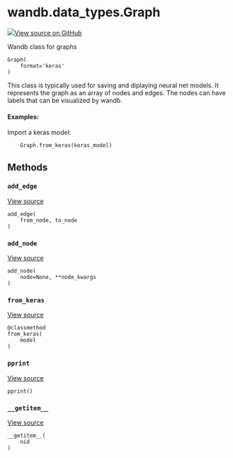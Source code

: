 # wandb.data\_types.Graph

[![](https://www.tensorflow.org/images/GitHub-Mark-32px.png)View source on GitHub](https://www.github.com/wandb/client/tree/v0.10.28/wandb/data_types.py#L1217-L1377)

Wandb class for graphs

```text
Graph(
    format='keras'
)
```

This class is typically used for saving and diplaying neural net models. It represents the graph as an array of nodes and edges. The nodes can have labels that can be visualized by wandb.

#### Examples:

Import a keras model:

```text
    Graph.from_keras(keras_model)
```

## Methods

### `add_edge` <a id="add_edge"></a>

[View source](https://www.github.com/wandb/client/tree/v0.10.28/wandb/data_types.py#L1303-L1307)

```text
add_edge(
    from_node, to_node
)
```

### `add_node` <a id="add_node"></a>

[View source](https://www.github.com/wandb/client/tree/v0.10.28/wandb/data_types.py#L1289-L1301)

```text
add_node(
    node=None, **node_kwargs
)
```

### `from_keras` <a id="from_keras"></a>

[View source](https://www.github.com/wandb/client/tree/v0.10.28/wandb/data_types.py#L1309-L1338)

```text
@classmethod
from_keras(
    model
)
```

### `pprint` <a id="pprint"></a>

[View source](https://www.github.com/wandb/client/tree/v0.10.28/wandb/data_types.py#L1283-L1287)

```text
pprint()
```

### `__getitem__` <a id="__getitem__"></a>

[View source](https://www.github.com/wandb/client/tree/v0.10.28/wandb/data_types.py#L1280-L1281)

```text
__getitem__(
    nid
)
```

